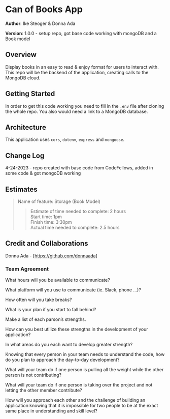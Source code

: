 # Can of Books App

**Author**: Ike Steoger & Donna Ada

**Version**: 1.0.0 - setup repo, got base code working with mongoDB and a Book model

## Overview

Display books in an easy to read & enjoy format for users to interact with. This repo will be the backend of the application, creating calls to the MongoDB cloud.

## Getting Started

In order to get this code working you need to fill in the `.env` file after cloning the whole repo. You also would need a link to a MongoDB database.

## Architecture

This application uses `cors`, `dotenv`, `express` and `mongoose`.

## Change Log

4-24-2023 - repo created with base code from CodeFellows, added in some code & got mongoDB working

## Estimates

>Name of feature: Storage (Book Model)  
>>Estimate of time needed to complete: 2 hours  
>>Start time: 1pm  
>>Finish time: 3:30pm  
>>Actual time needed to complete: 2.5 hours  

## Credit and Collaborations

Donna Ada - [https://github.com/donnaada]

### Team Agreement

What hours will you be available to communicate?

What platform will you use to communicate (ie. Slack, phone …)?

How often will you take breaks?

What is your plan if you start to fall behind?

Make a list of each parson’s strengths.

How can you best utilize these strengths in the development of your application?

In what areas do you each want to develop greater strength?

Knowing that every person in your team needs to understand the code, how do you plan to approach the day-to-day development?

What will your team do if one person is pulling all the weight while the other person is not contributing?

What will your team do if one person is taking over the project and not letting the other member contribute?

How will you approach each other and the challenge of building an application knowing that it is impossible for two people to be at the exact same place in understanding and skill level?
